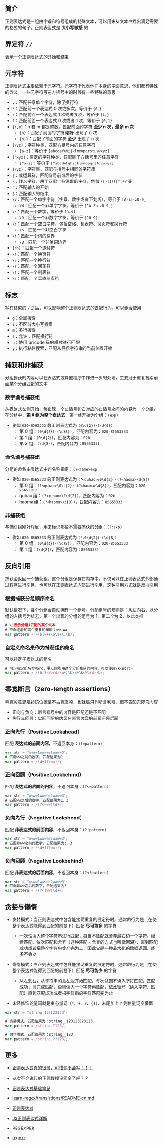 ## 简介

正则表达式是一组由字母和符号组成的特殊文本，可以用来从文本中找出满足需要的格式的句子。正则表达式是 **大小写敏感** 的

## 界定符 `//`

表示一个正则表达式的开始和结束

## 元字符

正则表达式主要依赖于元字符。元字符不代表他们本身的字面意思，他们都有特殊的含义。一些元字符写在方括号中的时候有一些特殊的意思

- `.`：匹配任意单个字符，除了换行符
- `*`：匹配前一个表达式 0 次或多次，等价于 `{0,}`
- `+`：匹配前面一个表达式 1 次或者多次，等价于 `{1,}`
- `?`：匹配前面一个表达式 0 次或者 1 次，等价于 `{0,1}`
- `{n,m}`：n 和 m 都是整数。匹配前面的字符 **至少 n 次，最多 m 次**
  - `{n}`：匹配了前面的字符 **刚好** 出现了 n 次
  - `{n,}`：匹配了前面的字符 **至少** 出现了 n 次
- `[xyz]`：字符种类，匹配方括号内的任意字符
  - `[a-z]`：等价于 `[abcdefghijklmnopqrstuvwxyz]`
- `[^xyz]`：否定的字符种类，匹配除了方括号里的任意字符
  - `[^a-z]`：等价于 `[^abcdefghijklmnopqrstuvwxyz]`
- `(xyz)`：字符集，匹配与括号中相同的字符串
- `|`：或运算符，匹配符号前或后的字符
- `\`：转义字符，用于匹配一些保留的字符，例如 `\{}[]()|*.+?` 等
- `^`：匹配输入的开始
- `$`：匹配输入的结束
- `\w`：匹配一个单字字符（字母、数字或者下划线），等价于 `[A-Za-z0-9_]`
  - `\W`：匹配一个非单字字符，等价于 `[^A-Za-z0-9_]`
- `\d`：匹配一个数字，等价于 `[0-9]`
  - `\D`：匹配一个非数字字符，等价于 `[^0-9]`
- `\s`：匹配一个空白字符，包括空格、制表符、换页符和换行符
  - `\S`：匹配一个非空白字符
- `\b`：匹配一个词的边界
  - `\B`：匹配一个非单词边界
- `[\b]`：匹配一个退格符
- `\f`：匹配一个换页符
- `\n`：匹配一个换行符
- `\r`：匹配一个回车符
- `\t`：匹配一个制表符
- `\v`：匹配一个垂直制表符

## 标志

写在结束的 `/` 之后，可以影响整个正则表达式的匹配行为，可以组合使用

- `g`：全局搜索
- `i`：不区分大小写搜索
- `m`：多行搜索
- `s`：允许 `.` 匹配换行符
- `u`：使用 unicode 码的模式进行匹配
- `y`：执行粘性搜索，匹配从目标字符串的当前位置开始

## 捕获和非捕获

分组捕获的内容可以在表达式或其他程序中作进一步的处理，主要用于重复搜索前面某个分组匹配的文本

### 数字编号捕获组

从表达式左侧开始，每出现一个左括号和它对应的右括号之间的内容为一个分组，在分组中，**第 0 组为整个表达式**，第一组开始为分组：`(exp)`

- 例如 `020-8565333` 的正则表达式为 `(0\d{2})-(\d{8})`
  - 第 0 组：`(0\d{2})-(\d{8})`，匹配内容为：`020-85653333`
  - 第 1 组：`(0\d{2})`，匹配内容为：`020`
  - 第 2 组：`(\d{8})`，匹配内容为：`85653333`

### 命名编号捕获组

分组的命名由表达式中的名称指定：`(?<name>exp)`

- 例如 `020-8565333` 的正则表达式为 `(?<quhao>\0\d{2})-(?<haoma>\d{8})`
  - 第 0 组：`(?<quhao>\0\d{2})-(?<haoma>\d{8})`，匹配内容为：`020-85653333`
  - quhao 组：`(?<quhao>\0\d{2})`，匹配内容为：`020`
  - haoma 组：`(?<haoma>\d{8})`，匹配内容为：`85653333`

### 非捕获组

与捕获组刚好相反，用来标识那些不需要捕获的分组：`(?:exp)`

- 例如 `020-8565333` 的正则表达式为 `(?:0\d{2})-(\d{8})`
  - 第 0 组：`(0\d{2})-(\d{8})`，匹配内容为：`020-85653333`
  - 第 1 组：`(\d{8})`，匹配内容为：`85653333`

## 反向引用

捕获会返回一个捕获组，这个分组是保存在内存中，不仅可以在正则表达式外部通过程序进行引用，也可以在正则表达式内部进行引用，这种引用方式就是反向引用

### 根据捕获分组顺序命名

默认情况下，每个分组会自动拥有一个组号。分配组号的规则是：从左向右，以分组的左括号为标志，第一个出现的分组的组号为 1，第二个为 2，以此类推

```javascript
# \1表示分组1匹配的某个文本
# 匹配连着的两个重复的单词：ww ww
var pattern = /\b(w+)\b\s+\1\b/;
```

### 自定义命名来作为捕获组的命名

可以指定子表达式的组名

```javascript
# 可以指定组名为Word，要反向引用这个分组捕获的内容，可以使用\k<Word>
var pattern = /\b(?<Word>\w+)\b\s+\k<Word>\b/;
```

## 零宽断言（zero-length assertions）

零宽的意思是指该位置是不占宽度的，也就是只作断言判断，但不匹配实际的内容

- 正向与负向：断言括号中的内容是匹配还是不匹配
- 先行与回顾：实际匹配的内容在断言内容的前面还是后面

### 正向先行（Positive Lookahead）

匹配 **表达式的前面内容**，不返回本身：`(?=pattern)`

```javascript
var str = "wwww1wwwaa2waww3";
# 匹配ww之前的数字，匹配结果为1
var pattern = /\d+(?=ww)/;
```

### 正向回顾（Positive Lookbehind）

匹配 **表达式的后面的内容**，不返回本身：`(?<=pattern)`

```javascript
var str = "wwww1wwwaa2waww3";
# 匹配ww之后的数字，匹配结果为1、3
var pattern = /(?<=ww)\d+/;
```

### 负向先行（Negative Lookahead）

匹配 **非表达式的前面内容**，不返回本身：`(?!pattern)`

```javascript
var str = "wwww1wwwaa2waww3";
# 匹配非ww之前的数字，匹配结果为2、3
var pattern = /\d+(?!ww)/;
```

### 负向回顾（Negative Lookbehind）

匹配 **非表达式的后面内容**，不返回本身：`(?<!pattern)`

```javascript
var str = "wwww1wwwaa2waww3";
# 匹配非ww之后的数字，匹配结果为2
var pattern = /(?<!ww)\d+/;
```

## 贪婪与懒惰

- 贪婪模式：当正则表达式中包含能接受重复的限定符时，通常的行为是（在使整个表达式能得到匹配的前提下）匹配 **尽可能多** 的字符
  - 一次性读入整个字符串进行匹配，每当不匹配就舍弃最右边一个字符，继续匹配，依次匹配和舍弃（这种匹配 - 舍弃的方式也叫做回溯），直到匹配成功或者把整个字符串舍弃完为止，因此它是一种最大化的数据返回，能多不会少

- 懒惰模式：当正则表达式中包含能接受重复的限定符时，通常的行为是（在使整个表达式能得到匹配的前提下）匹配 **尽可能少** 的字符
  - 从左到右，从字符串的最左边开始匹配，每次试图不读入字符匹配，匹配成功，则完成匹配，否则读入一个字符再匹配，依此循环（读入字符、匹配）直到匹配成功或者把字符串的字符匹配完为止
- 未经修饰的量词就是贪心量词（`*`、`+`、`?`、`{}`），末尾加上 `?` 则使量词变懒惰

```javascript
var str = "string_123123123";

# 贪婪模式，匹配结果为：string__123123123123
var pattern = /string.?123/;

# 懒惰模式，匹配结果为：string__123
var pattern = /string.??123/;
```

## 更多

- [正则表达式真的很骚，可惜你不会写！！！](https://juejin.im/post/5b96a8e2e51d450e6a2de115)
- [这次不会说我的正则教程没写全了吧？？](https://juejin.im/post/5b9e7b6ce51d450e8a65ed6b)
- [正则表达式基础笔记](https://segmentfault.com/a/1190000004992869#articleHeader20)
- [learn-regex/translations/README-cn.md](https://github.com/ziishaned/learn-regex/blob/master/translations/README-cn.md)
- [正则表达式](https://developer.mozilla.org/zh-CN/docs/Web/JavaScript/Guide/Regular_Expressions)

- [JS正则表达式详解](https://www.cnblogs.com/moqiutao/p/6513628.html)
- [REGEXPER](https://regexper.com)
- [regexr](https://regexr.com/)









